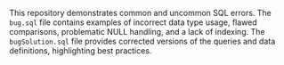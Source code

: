 This repository demonstrates common and uncommon SQL errors.  The `bug.sql` file contains examples of incorrect data type usage, flawed comparisons, problematic NULL handling, and a lack of indexing. The `bugSolution.sql` file provides corrected versions of the queries and data definitions, highlighting best practices.